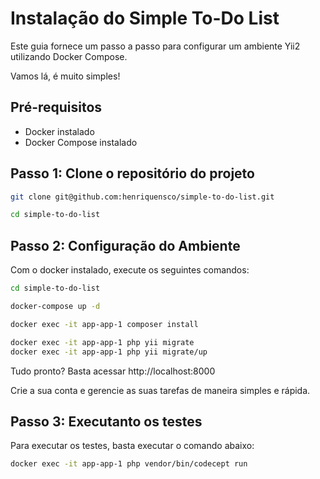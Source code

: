 # Instalação do Simple To-Do List

Este guia fornece um passo a passo para configurar um ambiente Yii2 utilizando Docker Compose.

Vamos lá, é muito simples!

## Pré-requisitos

- Docker instalado
- Docker Compose instalado

## Passo 1: Clone o repositório do projeto

```bash
git clone git@github.com:henriquensco/simple-to-do-list.git

cd simple-to-do-list
```

## Passo 2: Configuração do Ambiente

Com o docker instalado, execute os seguintes comandos:

```bash
cd simple-to-do-list

docker-compose up -d

docker exec -it app-app-1 composer install

docker exec -it app-app-1 php yii migrate
docker exec -it app-app-1 php yii migrate/up
```

Tudo pronto?
Basta acessar http://localhost:8000

Crie a sua conta e gerencie as suas tarefas de maneira simples e rápida.


## Passo 3: Executanto os testes

Para executar os testes, basta executar o comando abaixo:

```bash
docker exec -it app-app-1 php vendor/bin/codecept run
```